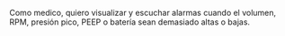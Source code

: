 Como medico, quiero visualizar y escuchar alarmas cuando el volumen, RPM, presión pico, PEEP o batería sean demasiado altas o bajas.

